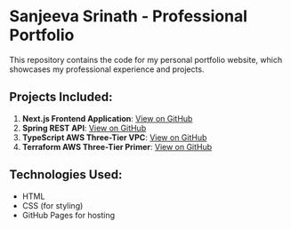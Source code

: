 # Sanjeeva Srinath - Professional Portfolio

This repository contains the code for my personal portfolio website, which showcases my professional experience and projects.

## Projects Included:

1. **Next.js Frontend Application**: [View on GitHub](https://github.com/srinathSanjeeva/nextjs-frontend)
2. **Spring REST API**: [View on GitHub](https://github.com/srinathSanjeeva/spring-rest-api)
3. **TypeScript AWS Three-Tier VPC**: [View on GitHub](https://github.com/srinathSanjeeva/typeScript-aws-three-tier-VPC)
4. **Terraform AWS Three-Tier Primer**: [View on GitHub](https://github.com/srinathSanjeeva/terraform-aws-three-tier-primer)

## Technologies Used:

- HTML
- CSS (for styling)
- GitHub Pages for hosting
